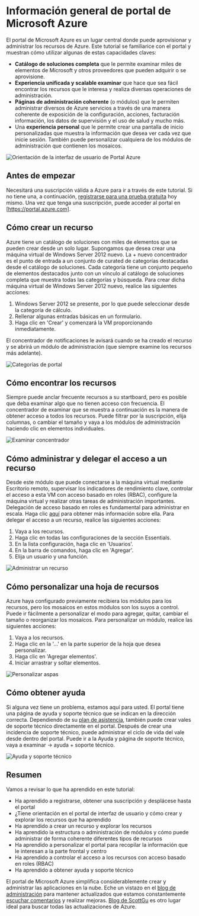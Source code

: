 <properties
    pageTitle="Información general de portal de Microsoft Azure"
    description="Obtenga información sobre cómo usar el portal de Microsoft Azure."
    services=""
    documentationCenter=""
    authors="davidwrede"
    manager="dwrede"
    editor="jimbe"/>

<tags
    ms.service="na"
    ms.workload="na"
    ms.tgt_pltfrm="na"
    ms.devlang="na"
    ms.topic="hero-article"
    ms.date="12/16/2015"
    ms.author="dwrede"/>

# <a name="microsoft-azure-portal-overview"></a>Información general de portal de Microsoft Azure

El portal de Microsoft Azure es un lugar central donde puede aprovisionar y administrar los recursos de Azure.  Este tutorial se familiarice con el portal y muestran cómo utilizar algunas de estas capacidades claves:
- **Catálogo de soluciones completa** que le permite examinar miles de elementos de Microsoft y otros proveedores que pueden adquirir o se aprovisione.
- **Experiencia unificada y scalable examinar** que hace que sea fácil encontrar los recursos que le interesa y realiza diversas operaciones de administración.
- **Páginas de administración coherente** (o módulos) que le permiten administrar diversos de Azure servicios a través de una manera coherente de exposición de la configuración, acciones, facturación información, los datos de supervisión y el uso de salud y mucho más.
- Una **experiencia personal** que le permite crear una pantalla de inicio personalizadas que muestra la información que desea ver cada vez que inicie sesión.  También puede personalizar cualquiera de los módulos de administración que contienen los mosaicos.

 ![Orientación de la interfaz de usuario de Portal Azure][UIOrientation]

## <a name="before-you-get-started"></a>Antes de empezar

Necesitará una suscripción válida a Azure para ir a través de este tutorial.  Si no tiene una, a continuación, [registrarse para una prueba gratuita](https://azure.microsoft.com/pricing/free-trial/) hoy mismo.  Una vez que tenga una suscripción, puede acceder al portal en [https://portal.azure.com].

## <a name="how-to-create-a-resource"></a>Cómo crear un recurso

Azure tiene un catálogo de soluciones con miles de elementos que se pueden crear desde un solo lugar.  Supongamos que desea crear una máquina virtual de Windows Server 2012 nuevo.  La + nuevo concentrador es el punto de entrada a un conjunto de curated de categorías destacadas desde el catálogo de soluciones.  Cada categoría tiene un conjunto pequeño de elementos destacados junto con un vínculo al catálogo de soluciones completa que muestra todas las categorías y búsqueda. Para crear dicha máquina virtual de Windows Server 2012 nuevo, realice las siguientes acciones:  

1.  Windows Server 2012 se presente, por lo que puede seleccionar desde la categoría de cálculo.  
2.  Rellenar algunas entradas básicas en un formulario.
3.  Haga clic en 'Crear' y comenzará la VM proporcionando inmediatamente.

El concentrador de notificaciones le avisará cuando se ha creado el recurso y se abrirá un módulo de administración (que siempre examine los recursos más adelante).

![Categorías de portal][PortalCategories]


## <a name="how-to-find-your-resources"></a>Cómo encontrar los recursos

Siempre puede anclar frecuente recursos a su startboard, pero es posible que deba examinar algo que no tienen acceso con frecuencia.  El concentrador de examinar que se muestra a continuación es la manera de obtener acceso a todos los recursos.  Puede filtrar por la suscripción, elija columnas, o cambiar el tamaño y vaya a los módulos de administración haciendo clic en elementos individuales.

![Examinar concentrador][BrowseHub]

## <a name="how-to-manage-and-delegate-access-to-a-resource"></a>Cómo administrar y delegar el acceso a un recurso

Desde este módulo que puede conectarse a la máquina virtual mediante Escritorio remoto, supervisar los indicadores de rendimiento clave, controlar el acceso a esta VM con acceso basado en roles (RBAC), configure la máquina virtual y realizar otras tareas de administración importantes.  Delegación de acceso basado en roles es fundamental para administrar en escala.  Haga clic [aquí](./active-directory/role-based-access-control-configure.md) para obtener más información sobre ella. Para delegar el acceso a un recurso, realice las siguientes acciones:

1.  Vaya a los recursos.
2.  Haga clic en todas las configuraciones de la sección Essentials.
3.  En la lista configuración, haga clic en 'Usuarios'.
4.  En la barra de comandos, haga clic en 'Agregar'.
5.  Elija un usuario y una función.

![Administrar un recurso][ManageResource]

## <a name="how-to-customize-a-resource-blade"></a>Cómo personalizar una hoja de recursos

Azure haya configurado previamente recibiera los módulos para los recursos, pero los mosaicos en estos módulos son los suyos a control.  Puede ir fácilmente a personalizar el modo para agregar, quitar, cambiar el tamaño o reorganizar los mosaicos. Para personalizar un módulo, realice las siguientes acciones:

1.  Vaya a los recursos.
2.  Haga clic en la '...' en la parte superior de la hoja que desea personalizar.
3.  Haga clic en 'Agregar elementos'.
4.  Iniciar arrastrar y soltar elementos.  

![Personalizar aspas][CustomizeBlades]

## <a name="how-to-get-help"></a>Cómo obtener ayuda

Si alguna vez tiene un problema, estamos aquí para usted.  El portal tiene una página de ayuda y soporte técnico que se indican en la dirección correcta.  Dependiendo de su [plan de asistencia](https://azure.microsoft.com/support/plans/), también puede crear vales de soporte técnico directamente en el portal.  Después de crear una incidencia de soporte técnico, puede administrar el ciclo de vida del vale desde dentro del portal. Puede ir a la Ayuda y página de soporte técnico, vaya a examinar -> ayuda + soporte técnico.  

![Ayuda y soporte técnico][HelpSupport]

## <a name="summary"></a>Resumen

Vamos a revisar lo que ha aprendido en este tutorial:
- Ha aprendido a registrarse, obtener una suscripción y desplácese hasta el portal
- ¿Tiene orientación en el portal de interfaz de usuario y cómo crear y explorar los recursos que ha aprendido
- Ha aprendido a crear un recurso y explorar los recursos
- Ha aprendido la estructura o administración de módulos y cómo puede administrar de forma coherente diferentes tipos de recursos
- Ha aprendido a personalizar el portal para recopilar la información que le interesan a la parte frontal y centro
- Ha aprendido a controlar el acceso a los recursos con acceso basado en roles (RBAC)
- Ha aprendido a obtener ayuda y soporte técnico

El portal de Microsoft Azure simplifica considerablemente crear y administrar las aplicaciones en la nube.  Eche un vistazo en el [blog de administración](https://azure.microsoft.com/blog/topics/management/) para mantener actualizados que estamos constantemente [escuchar comentarios](https://feedback.azure.com/forums/223579-azure-preview-portal/) y realizar mejoras.  [Blog de ScottGu](http://weblogs.asp.net/scottgu) es otro lugar ideal para buscar todas las actualizaciones de Azure.

[UIOrientation]: ./media/azure-portal-how-to-use/azure_portal_1.png
[PortalCategories]: ./media/azure-portal-how-to-use/azure_portal_2.png
[BrowseHub]: ./media/azure-portal-how-to-use/azure_portal_3.png
[ManageResource]: ./media/azure-portal-how-to-use/azure_portal_4.png
[CustomizeBlades]: ./media/azure-portal-how-to-use/azure_portal_5.png
[HelpSupport]: ./media/azure-portal-how-to-use/azure_portal_6.png
